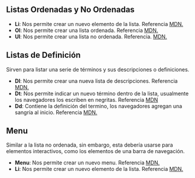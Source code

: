 ## Listas Ordenadas y No Ordenadas

- **Li**: Nos permite crear un nuevo elemento de la lista. Referencia [MDN.](https://developer.mozilla.org/en-US/docs/Web/HTML/Element/li)
- **Ol**: Nos permite crear una lista ordenada. Referencia [MDN.](https://developer.mozilla.org/en-US/docs/Web/HTML/Element/ol)
- **Ul**: Nos permite crear una lista no ordenada. Referencia. [MDN.](https://developer.mozilla.org/en-US/docs/Web/HTML/Element/ul)
## Listas de Definición

Sirven para listar una serie de términos y sus descripciones o definiciones.

- **Dl**: Nos permite crear una nueva lista de descripciones. Referencia [MDN.](https://developer.mozilla.org/en-US/docs/Web/HTML/Element/dl)
- **Dt**: Nos permite indicar un nuevo término dentro de la lista, usualmente los navegadores los escriben en negritas. Referencia [MDN](https://developer.mozilla.org/en-US/docs/Web/HTML/Element/dt)
- **Dd**: Contiene la definición del termino, los navegadores agregan una sangría al inicio. Referencia [MDN.](https://developer.mozilla.org/en-US/docs/Web/HTML/Element/dd)
## Menu

Similar a la lista no ordenada, sin embargo, esta debería usarse para elementos interactivos, como los elementos de una barra de navegación.

- **Menu**: Nos permite crear un nuevo menu. Referencia [MDN.](https://developer.mozilla.org/en-US/docs/Web/HTML/Element/menu)
- **Li**: Nos permite crear un nuevo elemento de la lista. Referencia [MDN.](https://developer.mozilla.org/en-US/docs/Web/HTML/Element/li)